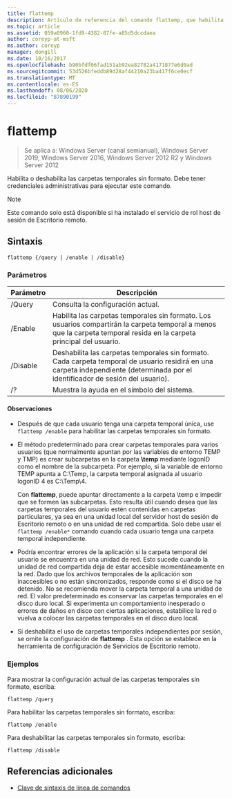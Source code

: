 ```yaml
---
title: flattemp
description: Artículo de referencia del comando flattemp, que habilita o deshabilita las carpetas temporales sin formato.
ms.topic: article
ms.assetid: 059a0960-1fd9-4382-87fe-a85d5dccdaea
author: coreyp-at-msft
ms.author: coreyp
manager: dongill
ms.date: 10/16/2017
ms.openlocfilehash: b90bfdf06fad151ab92ea82782a4171877e6d0ad
ms.sourcegitcommit: 53d526bfeddb89d28af44210a23ba417f6ce0ecf
ms.translationtype: MT
ms.contentlocale: es-ES
ms.lasthandoff: 08/06/2020
ms.locfileid: "87890199"
---
```

# <a name="flattemp"></a>flattemp

> Se aplica a: Windows Server (canal semianual), Windows Server 2019, Windows Server 2016, Windows Server 2012 R2 y Windows Server 2012

Habilita o deshabilita las carpetas temporales sin formato. Debe tener credenciales administrativas para ejecutar este comando.

> [!NOTE]
> Este comando solo está disponible si ha instalado el servicio de rol host de sesión de Escritorio remoto.

## <a name="syntax"></a>Sintaxis

```
flattemp {/query | /enable | /disable}
```

### <a name="parameters"></a>Parámetros

| Parámetro | Descripción |
| --------- | ----------- |
| /Query | Consulta la configuración actual. |
| /Enable | Habilita las carpetas temporales sin formato. Los usuarios compartirán la carpeta temporal a menos que la carpeta temporal resida en la carpeta principal del usuario. |
| /Disable | Deshabilita las carpetas temporales sin formato. Cada carpeta temporal de usuario residirá en una carpeta independiente (determinada por el identificador de sesión del usuario). |
| /? | Muestra la ayuda en el símbolo del sistema. |

#### <a name="remarks"></a>Observaciones

- Después de que cada usuario tenga una carpeta temporal única, use `flattemp /enable` para habilitar las carpetas temporales sin formato.

- El método predeterminado para crear carpetas temporales para varios usuarios (que normalmente apuntan por las variables de entorno TEMP y TMP) es crear subcarpetas en la carpeta **\temp** mediante logonID como el nombre de la subcarpeta. Por ejemplo, si la variable de entorno TEMP apunta a C:\Temp, la carpeta temporal asignada al usuario logonID 4 es C:\Temp\4.

    Con **flattemp**, puede apuntar directamente a la carpeta \temp e impedir que se formen las subcarpetas. Esto resulta útil cuando desea que las carpetas temporales del usuario estén contenidas en carpetas particulares, ya sea en una unidad local del servidor host de sesión de Escritorio remoto o en una unidad de red compartida. Solo debe usar el `flattemp /enable*` comando cuando cada usuario tenga una carpeta temporal independiente.

- Podría encontrar errores de la aplicación si la carpeta temporal del usuario se encuentra en una unidad de red. Esto sucede cuando la unidad de red compartida deja de estar accesible momentáneamente en la red. Dado que los archivos temporales de la aplicación son inaccesibles o no están sincronizados, responde como si el disco se ha detenido. No se recomienda mover la carpeta temporal a una unidad de red. El valor predeterminado es conservar las carpetas temporales en el disco duro local. Si experimenta un comportamiento inesperado o errores de daños en disco con ciertas aplicaciones, estabilice la red o vuelva a colocar las carpetas temporales en el disco duro local.

- Si deshabilita el uso de carpetas temporales independientes por sesión, se omite la configuración de **flattemp** . Esta opción se establece en la herramienta de configuración de Servicios de Escritorio remoto.

### <a name="examples"></a>Ejemplos

Para mostrar la configuración actual de las carpetas temporales sin formato, escriba:

```
flattemp /query
```

Para habilitar las carpetas temporales sin formato, escriba:

```
flattemp /enable
```

Para deshabilitar las carpetas temporales sin formato, escriba:

```
flattemp /disable
```

## <a name="additional-references"></a>Referencias adicionales

- [Clave de sintaxis de línea de comandos](command-line-syntax-key.md)

